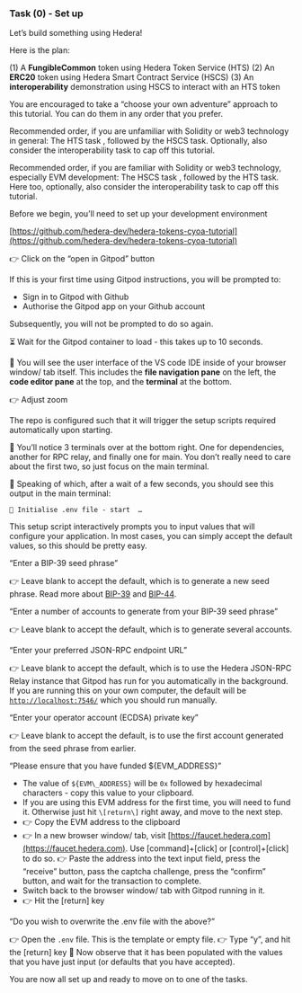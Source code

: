 ### Task (0) - Set up

Let’s build something using Hedera\!

Here is the plan:

(1) A **FungibleCommon** token using Hedera Token Service (HTS)
(2) An **ERC20** token using Hedera Smart Contract Service (HSCS)
(3) An **interoperability** demonstration using HSCS to interact with an HTS token

You are encouraged to take a “choose your own adventure” approach to this tutorial. You can do them in any order that you prefer.

Recommended order, if you are unfamiliar with Solidity or web3 technology in general:
The HTS task , followed by the HSCS task. Optionally, also consider the interoperability task to cap off this tutorial.

Recommended order, if you are familiar with Solidity or web3 technology, especially EVM development:
The HSCS task , followed by the HTS task. Here too, optionally, also consider the interoperability task to cap off this tutorial.

Before we begin, you’ll need to set up your development environment

[https://github.com/hedera-dev/hedera-tokens-cyoa-tutorial](https://github.com/hedera-dev/hedera-tokens-cyoa-tutorial)

👉 Click on the “open in Gitpod” button

If this is your first time using Gitpod instructions, you will be prompted to:

- Sign in to Gitpod with Github
- Authorise the Gitpod app on your Github account

Subsequently, you will not be prompted to do so again.

⏳ Wait for the Gitpod container to load - this takes up to 10 seconds.

👀 You will see the user interface of the VS code IDE inside of your browser window/ tab itself.
This includes the **file navigation pane** on the left, the **code editor pane** at the top, and the **terminal** at the bottom.

👉 Adjust zoom

The repo is configured such that it will trigger the setup scripts required automatically upon starting.

👀 You’ll notice 3 terminals over at the bottom right.
One for dependencies, another for RPC relay, and finally one for main.
You don’t really need to care about the first two, so just focus on the main terminal.

👀 Speaking of which, after a wait of a few seconds, you should see this output in the main terminal:

```
🏁 Initialise .env file - start  …
```

This setup script interactively prompts you to input values that will configure your application.
In most cases, you can simply accept the default values, so this should be pretty easy.

“Enter a BIP-39 seed phrase”

👉 Leave blank to accept the default, which is to generate a new seed phrase.
Read more about [BIP-39](https://github.com/bitcoin/bips/blob/master/bip-0039.mediawiki) and [BIP-44](https://github.com/bitcoin/bips/blob/master/bip-0044.mediawiki).

“Enter a number of accounts to generate from your BIP-39 seed phrase”

👉 Leave blank to accept the default, which is to generate several accounts.

“Enter your preferred JSON-RPC endpoint URL”

👉 Leave blank to accept the default, which is to use the Hedera JSON-RPC Relay instance that Gitpod has run for you automatically in the background. If you are running this on your own computer, the default will be [`http://localhost:7546/`](http://localhost:7546/) which you should run manually.

“Enter your operator account (ECDSA) private key”

👉 Leave blank to accept the default, is to use the first account generated from the seed phrase from earlier.

“Please ensure that you have funded ${EVM\_ADDRESS}”

- The value of `${EVM\_ADDRESS}` will be `0x` followed by hexadecimal characters - copy this value to your clipboard.
- If you are using this EVM address for the first time, you will need to fund it. Otherwise just hit `\[return\]` right away, and move to the next step.
- 👉 Copy the EVM address to the clipboard
- 👉 In a new browser window/ tab, visit [https://faucet.hedera.com](https://faucet.hedera.com). Use \[command\]+\[click\] or \[control\]+\[click\] to do so.
👉 Paste the address into the text input field, press the “receive” button, pass the captcha challenge, press the “confirm” button, and wait for the transaction to complete.
- Switch back to the browser window/ tab with Gitpod running in it.
- 👉 Hit the \[return\] key

“Do you wish to overwrite the .env file with the above?”

👉 Open the `.env` file. This is the template or empty file.
👉 Type “y”, and hit the \[return\]  key
👀 Now observe that it has been populated with the values that you have just input (or defaults that you have accepted).

You are now all set up and ready to move on to one of the tasks.
